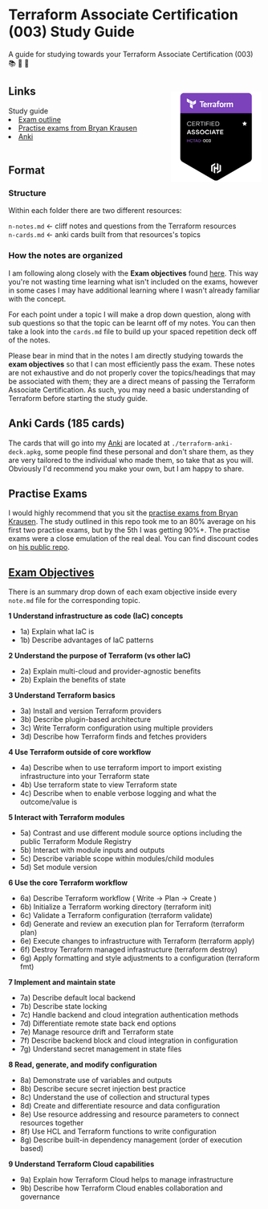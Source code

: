 # Terraform Associate Certification (003) Study Guide

A guide for studying towards your Terraform Associate Certification (003) 📚 📖 🎒

## Links

<div>
  <img src="./hashicorp-badge.png" alt="terraform badge" style="float: right; width: 180px; margin-top: -30px; margin-right: 20px/>

  - [Study guide](https://developer.hashicorp.com/terraform/tutorials/certification-003/associate-study-003)
  - [Exam outline](https://www.hashicorp.com/certification/terraform-associate)
  - [Practise exams from Bryan Krausen](https://www.udemy.com/course/terraform-associate-practice-exam)
  - [Anki](https://ankiweb.net/about)
</div>

<br />

## Format

### **Structure**

Within each folder there are two different resources:

`n-notes.md` <- cliff notes and questions from the Terraform resources  
`n-cards.md` <- anki cards built from that resources's topics  

### **How the notes are organized**

I am following along closely with the **Exam objectives** found [here](https://www.hashicorp.com/certification/terraform-associate). This way you're not wasting time learning what isn't included on the exams, however in some cases I may have additional learning where I wasn't already familiar with the concept.

For each point under a topic I will make a drop down question, along with sub questions so that the topic can be learnt off of my notes. You can then take a look into the `cards.md` file to build up your spaced repetition deck off of the notes. 

Please bear in mind that in the notes I am directly studying towards the **exam objectives** so that I can most efficiently pass the exam. These notes are not exhaustive and do not properly cover the topics/headings that may be associated with them; they are a direct means of passing the Terraform Associate Certification. As such, you may need a basic understanding of Terraform before starting the study guide.

## Anki Cards (185 cards)

The cards that will go into my [Anki](https://ankiweb.net/about) are located at `./terraform-anki-deck.apkg`, some people find these personal and don't share them, as they are very tailored to the individual who made them, so take that as you will. Obviously I'd recommend you make your own, but I am happy to share. 

## Practise Exams

I would highly recommend that you sit the [practise exams from Bryan Krausen](https://www.udemy.com/course/terraform-associate-practice-exam). The study outlined in this repo took me to an 80% average on his first two practise exams, but by the 5th I was getting 90%+. The practise exams were a close emulation of the real deal. You can find discount codes on [his public repo](https://github.com/btkrausen).

## [Exam Objectives](https://www.hashicorp.com/certification/terraform-associate)

There is an summary drop down of each exam objective inside every `note.md` file for the corresponding topic.

**1	Understand infrastructure as code (IaC) concepts**  
- 1a)	Explain what IaC is
- 1b)	Describe advantages of IaC patterns

**2	Understand the purpose of Terraform (vs other IaC)**
- 2a)	Explain multi-cloud and provider-agnostic benefits
- 2b)	Explain the benefits of state

**3	Understand Terraform basics**
- 3a)	Install and version Terraform providers
- 3b)	Describe plugin-based architecture
- 3c)	Write Terraform configuration using multiple providers
- 3d)	Describe how Terraform finds and fetches providers

**4	Use Terraform outside of core workflow**
- 4a)	Describe when to use terraform import to import existing infrastructure into your Terraform state
- 4b)	Use terraform state to view Terraform state
- 4c)	Describe when to enable verbose logging and what the outcome/value is

**5	Interact with Terraform modules**
- 5a)	Contrast and use different module source options including the public Terraform Module Registry
- 5b)	Interact with module inputs and outputs
- 5c)	Describe variable scope within modules/child modules
- 5d)	Set module version

**6	Use the core Terraform workflow**
- 6a)	Describe Terraform workflow ( Write -> Plan -> Create )
- 6b)	Initialize a Terraform working directory (terraform init)
- 6c)	Validate a Terraform configuration (terraform validate)
- 6d)	Generate and review an execution plan for Terraform (terraform plan)
- 6e)	Execute changes to infrastructure with Terraform (terraform apply)
- 6f)	Destroy Terraform managed infrastructure (terraform destroy)
- 6g)	Apply formatting and style adjustments to a configuration (terraform fmt)

**7	Implement and maintain state**
- 7a)	Describe default local backend
- 7b)	Describe state locking
- 7c)	Handle backend and cloud integration authentication methods
- 7d)	Differentiate remote state back end options
- 7e)	Manage resource drift and Terraform state
- 7f)	Describe backend block and cloud integration in configuration
- 7g)	Understand secret management in state files

**8	Read, generate, and modify configuration**
- 8a)	Demonstrate use of variables and outputs
- 8b)	Describe secure secret injection best practice
- 8c)	Understand the use of collection and structural types
- 8d)	Create and differentiate resource and data configuration
- 8e)	Use resource addressing and resource parameters to connect resources together
- 8f)	Use HCL and Terraform functions to write configuration
- 8g)	Describe built-in dependency management (order of execution based)

**9	Understand Terraform Cloud capabilities**
- 9a)	Explain how Terraform Cloud helps to manage infrastructure
- 9b)	Describe how Terraform Cloud enables collaboration and governance